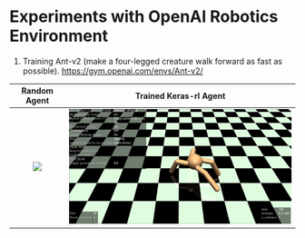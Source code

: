 # Experiments with OpenAI Robotics Environment
1) Training Ant-v2 (make a four-legged 
creature walk forward as fast as possible).
https://gym.openai.com/envs/Ant-v2/


Random Agent            |  Trained Keras-rl Agent     |
:-------------------------:|:-------------------------:|
![](data/external/random.gif)  |  ![](data/external/keras.gif) |